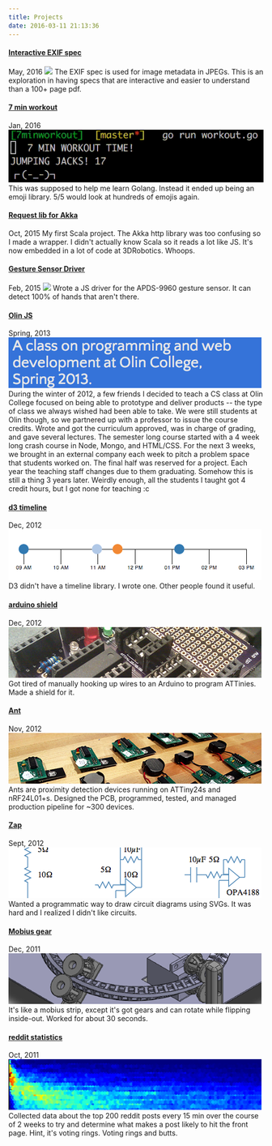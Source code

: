 ```yaml
---
title: Projects
date: 2016-03-11 21:13:36
---
```


<h4><a href="https://github.com/jiahuang/exif-viewer">Interactive EXIF spec</a></h4><span class="date post-meta">May, 2016</span>
<a href="https://github.com/jiahuang/exif-viewer"><img style="margin-top:0px; max-width: 800px;" src="https://raw.githubusercontent.com/jiahuang/exif-viewer/master/screenshot.png"></a>
The EXIF spec is used for image metadata in JPEGs. This is an exploration in having specs that are interactive and easier to understand than a 100+ page pdf.

<h4><a href="https://github.com/jiahuang/7minworkout">7 min workout</a></h4><span class="date post-meta">Jan, 2016</span>
<a href="https://github.com/jiahuang/7minworkout"><img style="margin-top:0px" src="https://raw.githubusercontent.com/jiahuang/7minworkout/master/workout.gif"></a>
This was supposed to help me learn Golang. Instead it ended up being an emoji library. 5/5 would look at hundreds of emojis again.

<h4><a href="https://github.com/3drobotics/cloud-akka-request">Request lib for Akka</a></h4><span class="date post-meta">Oct, 2015</span>
My first Scala project. The Akka http library was too confusing so I made a wrapper. I didn't actually know Scala so it reads a lot like JS. It's now embedded in a lot of code at 3DRobotics. Whoops.

<h4><a href="https://github.com/jiahuang/apds-gesture">Gesture Sensor Driver</a></h4><span class="date post-meta">Feb, 2015</span>
<a href="https://github.com/jiahuang/apds-gesture"><img style="margin-top:0px" src="https://camo.githubusercontent.com/32cb83f93a6c84260c2d8b120fdb550f233c0246/68747470733a2f2f73332e616d617a6f6e6177732e636f6d2f746563686e6963616c6d616368696e652d6173736574732f676966732f617064732e676966"></a>
Wrote a JS driver for the APDS-9960 gesture sensor. It can detect 100% of hands that aren't there.

<h4><a href="http://olinjs.github.io/">Olin JS</a></h4><span class="date post-meta">Spring, 2013</span>
<a href="http://olinjs.github.io"><img style="margin-top:0px" src="/images/projects/olinjs.png"></a>
During the winter of 2012, a few friends I decided to teach a CS class at Olin College focused on being able to prototype and deliver products -- the type of class we always wished had been able to take. We were still students at Olin though, so we partnered up with a professor to issue the course credits. Wrote and got the curriculum approved, was in charge of grading, and gave several lectures. The semester long course started with a 4 week long crash course in Node, Mongo, and HTML/CSS. For the next 3 weeks, we brought in an external company each week to pitch a problem space that students worked on. The final half was reserved for a project. Each year the teaching staff changes due to them graduating. Somehow this is still a thing 3 years later. Weirdly enough, all the students I taught got 4 credit hours, but I got none for teaching :c

<h4><a href="http://github.com/jiahuang/d3timeline">d3 timeline</a></h4><span class="date post-meta">Dec, 2012</span>
<a href="http://github.com/jiahuang/d3timeline"><img style="margin-top:0px" src="/images/projects/d3-timeline.png"></a>
D3 didn't have a timeline library. I wrote one. Other people found it useful.

<h4><a href="http://github.com/jiahuang/avr-isp-shield">arduino shield</a></h4><span class="date post-meta">Dec, 2012</span>
<a href="https://github.com/jiahuang/avr-isp-shield"><img style="margin-top:0px" src="/images/projects/avr-isp-shield.png"></a>
Got tired of manually hooking up wires to an Arduino to program ATTinies. Made a shield for it.

<h4><a href="https://github.com/jiahuang/ant-farm">Ant</a></h4><span class="date post-meta">Nov, 2012</span>
<a href="https://github.com/jiahuang/ant-farm"><img style="margin-top:0px" src="/images/projects/ant.png"></a>
Ants are proximity detection devices running on ATTiny24s and nRF24L01+s. Designed the PCB, programmed, tested, and managed production pipeline for ~300 devices.

<h4><a href="https://github.com/jiahuang/zap">Zap</a></h4><span class="date post-meta">Sept, 2012</span>
<a href="https://github.com/jiahuang/zap"><img style="margin-top:0px" src="/images/projects/zap.png"></a>
Wanted a programmatic way to draw circuit diagrams using SVGs. It was hard and I realized I didn't like circuits.

<h4><a href="/files/mobius.pdf">Mobius gear</a></h4><span class="date post-meta">Dec, 2011</span>
<a href="/files/mobius.pdf"><img style="margin-top:0px" src="/images/projects/mobius.png"></a>
It's like a mobius strip, except it's got gears and can rotate while flipping inside-out. Worked for about 30 seconds.

<h4><a href="/files/reddit.pdf">reddit statistics</a></h4><span class="date post-meta">Oct, 2011</span>
<a href="/files/reddit.pdf"><img style="margin-top:0px" src="/images/projects/reddit.png"></a>
Collected data about the top 200 reddit posts every 15 min over the course of 2 weeks to try and determine what makes a post likely to hit the front page. Hint, it's voting rings. Voting rings and butts.
